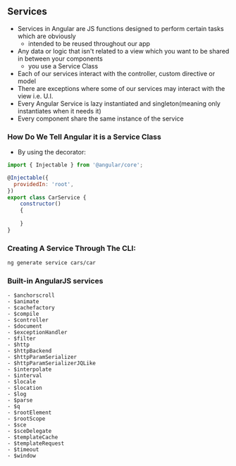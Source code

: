 ## Services

- Services in Angular are JS functions designed to perform certain tasks which are obviously
    - intended to be reused throughout our app
- Any data or logic that isn't related to a view which you want to be shared in between your components
    - you use a Service Class
- Each of our services interact with the controller, custom directive or model
- There are exceptions where some of our services may interact with the view i.e. U.I.
- Every Angular Service is lazy instantiated and singleton(meaning only instantiates when it needs it)
- Every component share the same instance of the service

### How Do We Tell Angular it is a Service Class    

   - By using the decorator:

```js
import { Injectable } from '@angular/core';

@Injectable({
  providedIn: 'root',
})
export class CarService {
    constructor()
    { 
        
    }
}
```

### Creating A Service Through The CLI:

```bash
ng generate service cars/car
```



### Built-in AngularJS services

    - $anchorscroll
    - $animate
    - $cachefactory
    - $compile
    - $controller
    - $document
    - $exceptionHandler
    - $filter
    - $http
    - $httpBackend
    - $httpParamSerializer
    - $httpParamSerializerJQLike
    - $interpolate
    - $interval
    - $locale
    - $location
    - $log
    - $parse
    - $q
    - $rootElement
    - $rootScope
    - $sce
    - $sceDelegate
    - $templateCache
    - $templateRequest
    - $timeout
    - $window
